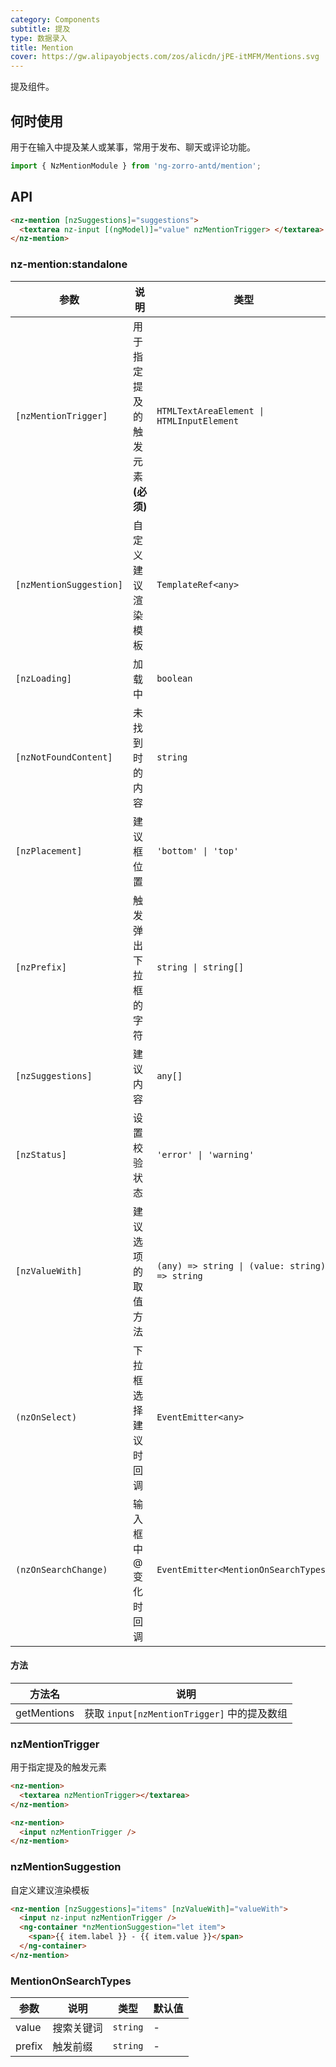 ```yaml
---
category: Components
subtitle: 提及
type: 数据录入
title: Mention
cover: https://gw.alipayobjects.com/zos/alicdn/jPE-itMFM/Mentions.svg
---
```


提及组件。

## 何时使用

用于在输入中提及某人或某事，常用于发布、聊天或评论功能。

```ts
import { NzMentionModule } from 'ng-zorro-antd/mention';
```

## API

```html
<nz-mention [nzSuggestions]="suggestions">
  <textarea nz-input [(ngModel)]="value" nzMentionTrigger> </textarea>
</nz-mention>
```

### nz-mention:standalone

| 参数                    | 说明                              | 类型                                           | 默认值                           |
| ----------------------- | --------------------------------- | ---------------------------------------------- | -------------------------------- |
| `[nzMentionTrigger]`    | 用于指定提及的触发元素 **(必须)** | `HTMLTextAreaElement \| HTMLInputElement`      | -                                |
| `[nzMentionSuggestion]` | 自定义建议渲染模板                | `TemplateRef<any>`                             | -                                |
| `[nzLoading]`           | 加载中                            | `boolean`                                      | `false`                          |
| `[nzNotFoundContent]`   | 未找到时的内容                    | `string`                                       | `'无匹配结果，轻敲空格完成输入'` |
| `[nzPlacement]`         | 建议框位置                        | `'bottom' \| 'top'`                            | `'bottom'`                       |
| `[nzPrefix]`            | 触发弹出下拉框的字符              | `string \| string[]`                           | `'@'`                            |
| `[nzSuggestions]`       | 建议内容                          | `any[]`                                        | `[]`                             |
| `[nzStatus]`            | 设置校验状态                      | `'error' \| 'warning'`                         | -                                |
| `[nzValueWith]`         | 建议选项的取值方法                | `(any) => string \| (value: string) => string` |
| `(nzOnSelect)`          | 下拉框选择建议时回调              | `EventEmitter<any>`                            | -                                |
| `(nzOnSearchChange)`    | 输入框中 @ 变化时回调             | `EventEmitter<MentionOnSearchTypes>`           | -                                |

#### 方法

| 方法名      | 说明                                        |
| ----------- | ------------------------------------------- |
| getMentions | 获取 `input[nzMentionTrigger]` 中的提及数组 |

### nzMentionTrigger

用于指定提及的触发元素

```html
<nz-mention>
  <textarea nzMentionTrigger></textarea>
</nz-mention>
```

```html
<nz-mention>
  <input nzMentionTrigger />
</nz-mention>
```

### nzMentionSuggestion

自定义建议渲染模板

```html
<nz-mention [nzSuggestions]="items" [nzValueWith]="valueWith">
  <input nz-input nzMentionTrigger />
  <ng-container *nzMentionSuggestion="let item">
    <span>{{ item.label }} - {{ item.value }}</span>
  </ng-container>
</nz-mention>
```

### MentionOnSearchTypes

| 参数   | 说明       | 类型     | 默认值 |
| ------ | ---------- | -------- | ------ |
| value  | 搜索关键词 | `string` | -      |
| prefix | 触发前缀   | `string` | -      |
